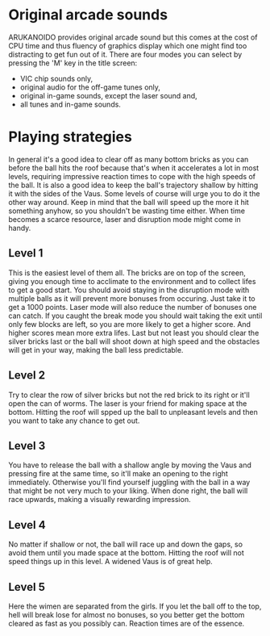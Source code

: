 # Original arcade sounds

ARUKANOIDO provides original arcade sound but this comes at the
cost of CPU time and thus fluency of graphics display which one
might find too distracting to get fun out of it.
There are four modes you can select by pressing the 'M' key in
the title screen:

* VIC chip sounds only,
* original audio for the off-game tunes only,
* original in-game sounds, except the laser sound and,
* all tunes and in-game sounds.

# Playing strategies

In general it's a good idea to clear off as many bottom bricks
as you can before the ball hits the roof because that's when it
accelerates a lot in most levels, requiring impressive reaction
times to cope with the high speeds of the ball.  It is also a
good idea to keep the ball's trajectory shallow by hitting it
with the sides of the Vaus.  Some levels of course will urge
you to do it the other way around.  Keep in mind that the ball
will speed up the more it hit something anyhow, so you shouldn't
be wasting time either.  When time becomes a scarce resource,
laser and disruption mode might come in handy.

## Level 1

This is the easiest level of them all.  The bricks are on top
of the screen, giving you enough time to acclimate to the
environment and to collect lifes to get a good start.  You
should avoid staying in the disruption mode with multiple balls
as it will prevent more bonuses from occuring.  Just take it to
get a 1000 points.  Laser mode will also reduce the number of
bonuses one can catch.
If you caught the break mode you should wait taking the exit
until only few blocks are left, so you are more likely to get a
higher score.  And higher scores mean more extra lifes.  Last
but not least you should clear the silver bricks last or the
ball will shoot down at high speed and the obstacles will get
in your way, making the ball less predictable.

## Level 2

Try to clear the row of silver bricks but not the red brick
to its right or it'll open the can of worms.  The laser is
your friend for making space at the bottom.  Hitting the roof
will spped up the ball to unpleasant levels and then you want
to take any chance to get out.

## Level 3

You have to release the ball with a shallow angle by moving
the Vaus and pressing fire at the same time, so it'll make
an opening to the right immediately.  Otherwise you'll find
yourself juggling with the ball in a way that might be not
very much to your liking.  When done right, the ball will
race upwards, making a visually rewarding impression.

## Level 4

No matter if shallow or not, the ball will race up and down
the gaps, so avoid them until you made space at the bottom.
Hitting the roof will not speed things up in this level.
A widened Vaus is of great help.

## Level 5

Here the wimen are separated from the girls.  If you let the
ball off to the top, hell will break lose for almost no
bonuses, so you better get the bottom cleared as fast as you
possibly can.  Reaction times are of the essence.
